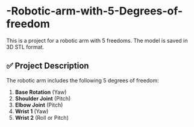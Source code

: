# -Robotic-arm-with-5-Degrees-of-freedom

This is a project for a robotic arm with 5 freedoms. The model is saved in 3D STL format.

## ✅ Project Description

The robotic arm includes the following 5 degrees of freedom:
1. **Base Rotation** (Yaw)
2. **Shoulder Joint** (Pitch)
3. **Elbow Joint** (Pitch)
4. **Wrist 1** (Yaw)
5. **Wrist 2** (Roll or Pitch)
